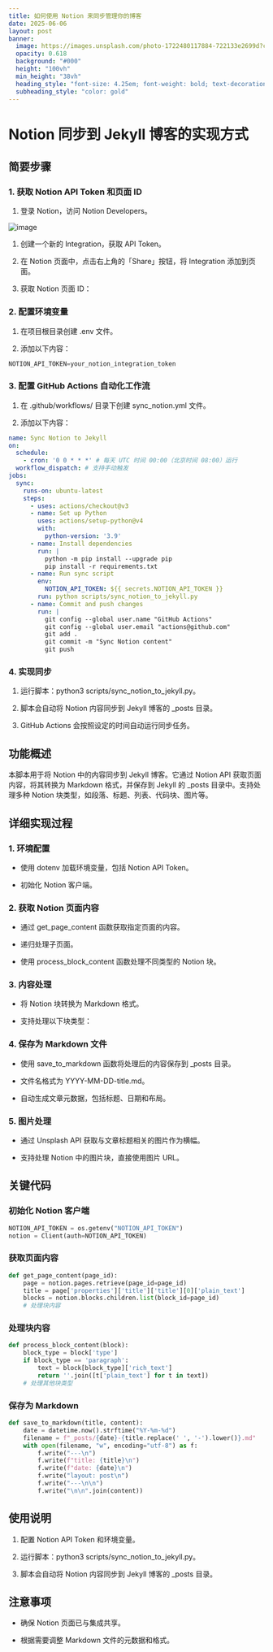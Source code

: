 ```yaml
---
title: 如何使用 Notion 来同步管理你的博客
date: 2025-06-06
layout: post
banner:
  image: https://images.unsplash.com/photo-1722480117884-722133e2699d?crop=entropy&cs=tinysrgb&fit=max&fm=jpg&ixid=M3w2OTIwMzJ8MHwxfHJhbmRvbXx8fHx8fHx8fDE3NDkyNDE0NzN8&ixlib=rb-4.1.0&q=80&w=1080
  opacity: 0.618
  background: "#000"
  height: "100vh"
  min_height: "38vh"
  heading_style: "font-size: 4.25em; font-weight: bold; text-decoration: underline"
  subheading_style: "color: gold"
---
```


# Notion 同步到 Jekyll 博客的实现方式

## 简要步骤

### 1. 获取 Notion API Token 和页面 ID

1. 登录 Notion，访问 Notion Developers。

![image](https://prod-files-secure.s3.us-west-2.amazonaws.com/a7a0cc5a-89b9-4cda-8686-1fba0ca52f40/d19c1afe-dea5-4312-9333-786b0ba83054/image.png?X-Amz-Algorithm=AWS4-HMAC-SHA256&X-Amz-Content-Sha256=UNSIGNED-PAYLOAD&X-Amz-Credential=ASIAZI2LB4662UYEHPJR%2F20250606%2Fus-west-2%2Fs3%2Faws4_request&X-Amz-Date=20250606T202433Z&X-Amz-Expires=3600&X-Amz-Security-Token=IQoJb3JpZ2luX2VjEIz%2F%2F%2F%2F%2F%2F%2F%2F%2F%2FwEaCXVzLXdlc3QtMiJHMEUCIQCIxTimPWpJMwpMiatQoN9XxpNK2EnCCxtXGl0qQsZuDQIgf8auYbTEnmV%2B7GR5TbTwHvYwW4l9yalJ5Lx52wIGhLIq%2FwMIZRAAGgw2Mzc0MjMxODM4MDUiDB3cjunyn%2FG%2FuGDfHCrcAw2B%2FiVVQkJ4j6oS64%2FHL9ura1uAOQr5kt1ZgKUTpWrGt5D5Fds%2BBkaqfw2rZjqkrHa3TKKqlX8anmg23DgxeblxwdCHi1aqPNj%2BWky6G1QreGF5KrdOY24QvRkDRQCoRPhlviSNmjHIuqRfRgfNk1zDqGBDJbkaSuG76uSZL%2BeIaYxK1KunZPyByE9btfbQqvLXpPbhENPgOOGTvoinZFXtAaM7memo3uSB1jxoE%2Bf7pkCHCrSGZNYUjNJQC68b153%2FBfUYMWC3nELH%2Fo771mAmhpJ6VW7xghb1Glo8v%2FFjVgrwcp3h1Z5mdifugxBvVeXhbPErFJbUSru0TnCQFx0mm13ptaGFA829%2FypLvC7JXhSOLYfpECP%2F1Ms15rmNvt%2FVUzlQdLdc4%2F6Py0fBptS0U3yvexdEprRVpfd0xko%2FWfQObTOrtVxSnt3I%2FoLIslnJ1gZYFygagVZIltwZJJGt8cPc362thTcL%2FbViSBia0Y1UnIPTRLAvoYjhkbCbF2hDeeIhNaoSNKz8oNWeNkIp0ERMob5g5oWfdN%2FoigmZZVz92UEitA1Ttp3I1ptklwabQngoIYoMaAjx4H5Ag9G9oYhKN8pxjXyN3ytnHcFJE9Z1uK0ze8Zp2ia2MJiSjcIGOqUBQE%2FQ8pQUJjDDJMzZtOtTiNtSYGs1pMZvwPPg4VVHJiKbfej2JXshRNCnGnpfkm4f9kcFDGMxnj9Bp47llmr6NSYfJ8jPNbDogSn6alaOOilnFSBrdlaUO3rChP87F9M0cjpHGD4mBHr3WayanbgEag85c%2B0vAAjDOpfPdo6o8J3DAU7PncQeXAlzZe9kk3C0wRBStR4%2B%2BWsErFyHHJdWWZYLcGvB&X-Amz-Signature=0bd82bcb2f690b0c5e15e3b19ed095ccb09ab9533d0dca165edb7a700d899a70&X-Amz-SignedHeaders=host&x-id=GetObject)

1. 创建一个新的 Integration，获取 API Token。

1. 在 Notion 页面中，点击右上角的「Share」按钮，将 Integration 添加到页面。

1. 获取 Notion 页面 ID：


### 2. 配置环境变量

1. 在项目根目录创建 .env 文件。

1. 添加以下内容：

```javascript
NOTION_API_TOKEN=your_notion_integration_token
```

### 3. 配置 GitHub Actions 自动化工作流

1. 在 .github/workflows/ 目录下创建 sync_notion.yml 文件。

1. 添加以下内容：

```yaml
name: Sync Notion to Jekyll
on:
  schedule:
    - cron: '0 0 * * *' # 每天 UTC 时间 00:00（北京时间 08:00）运行
  workflow_dispatch: # 支持手动触发
jobs:
  sync:
    runs-on: ubuntu-latest
    steps:
      - uses: actions/checkout@v3
      - name: Set up Python
        uses: actions/setup-python@v4
        with:
          python-version: '3.9'
      - name: Install dependencies
        run: |
          python -m pip install --upgrade pip
          pip install -r requirements.txt
      - name: Run sync script
        env:
          NOTION_API_TOKEN: ${{ secrets.NOTION_API_TOKEN }}
        run: python scripts/sync_notion_to_jekyll.py
      - name: Commit and push changes
        run: |
          git config --global user.name "GitHub Actions"
          git config --global user.email "actions@github.com"
          git add .
          git commit -m "Sync Notion content"
          git push
```

### 4. 实现同步

1. 运行脚本：python3 scripts/sync_notion_to_jekyll.py。

1. 脚本会自动将 Notion 内容同步到 Jekyll 博客的 _posts 目录。

1. GitHub Actions 会按照设定的时间自动运行同步任务。

## 功能概述

本脚本用于将 Notion 中的内容同步到 Jekyll 博客。它通过 Notion API 获取页面内容，将其转换为 Markdown 格式，并保存到 Jekyll 的 _posts 目录中。支持处理多种 Notion 块类型，如段落、标题、列表、代码块、图片等。

## 详细实现过程

### 1. 环境配置

- 使用 dotenv 加载环境变量，包括 Notion API Token。

- 初始化 Notion 客户端。

### 2. 获取 Notion 页面内容

- 通过 get_page_content 函数获取指定页面的内容。

- 递归处理子页面。

- 使用 process_block_content 函数处理不同类型的 Notion 块。

### 3. 内容处理

- 将 Notion 块转换为 Markdown 格式。

- 支持处理以下块类型：


### 4. 保存为 Markdown 文件

- 使用 save_to_markdown 函数将处理后的内容保存到 _posts 目录。

- 文件名格式为 YYYY-MM-DD-title.md。

- 自动生成文章元数据，包括标题、日期和布局。

### 5. 图片处理

- 通过 Unsplash API 获取与文章标题相关的图片作为横幅。

- 支持处理 Notion 中的图片块，直接使用图片 URL。

## 关键代码

### 初始化 Notion 客户端

```python
NOTION_API_TOKEN = os.getenv("NOTION_API_TOKEN")
notion = Client(auth=NOTION_API_TOKEN)
```

### 获取页面内容

```python
def get_page_content(page_id):
    page = notion.pages.retrieve(page_id=page_id)
    title = page['properties']['title']['title'][0]['plain_text']
    blocks = notion.blocks.children.list(block_id=page_id)
    # 处理块内容
```

### 处理块内容

```python
def process_block_content(block):
    block_type = block['type']
    if block_type == 'paragraph':
        text = block[block_type]['rich_text']
        return ''.join([t['plain_text'] for t in text])
    # 处理其他块类型
```

### 保存为 Markdown

```python
def save_to_markdown(title, content):
    date = datetime.now().strftime("%Y-%m-%d")
    filename = f"_posts/{date}-{title.replace(' ', '-').lower()}.md"
    with open(filename, "w", encoding="utf-8") as f:
        f.write("---\n")
        f.write(f"title: {title}\n")
        f.write(f"date: {date}\n")
        f.write("layout: post\n")
        f.write("---\n\n")
        f.write("\n\n".join(content))
```

## 使用说明

1. 配置 Notion API Token 和环境变量。

1. 运行脚本：python3 scripts/sync_notion_to_jekyll.py。

1. 脚本会自动将 Notion 内容同步到 Jekyll 博客的 _posts 目录。

## 注意事项

- 确保 Notion 页面已与集成共享。

- 根据需要调整 Markdown 文件的元数据和格式。